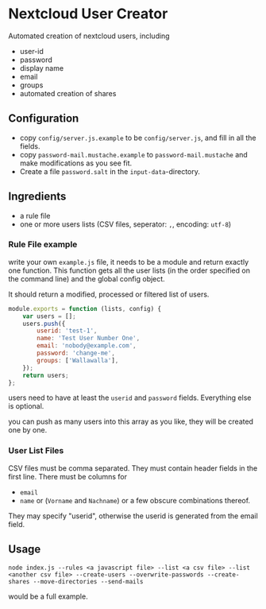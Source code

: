 # Nextcloud User Creator

Automated creation of nextcloud users, including

* user-id
* password
* display name
* email
* groups
* automated creation of shares

## Configuration

* copy `config/server.js.example` to be `config/server.js`, and fill in all the fields.
* copy `password-mail.mustache.example` to `password-mail.mustache` and make modifications as you see fit.
* Create a file `password.salt` in the `input-data`-directory.

## Ingredients

- a rule file
- one or more users lists (CSV files, seperator: `,`, encoding: `utf-8`)

### Rule File example

write your own `example.js` file, it needs to be a module and return exactly one function. This function gets all the user lists (in the order specified on the command line) and the global config object.

It should return a modified, processed or filtered list of users.

```javascript
module.exports = function (lists, config) {
	var users = [];
	users.push({
		userid: 'test-1',
		name: 'Test User Number One',
		email: 'nobody@example.com',
		password: 'change-me',
		groups: ['Wallawalla'],
	});
	return users;
};
```

users need to have at least the `userid` and `password` fields. Everything else is optional.

you can push as many users into this array as you like, they will be created one by one.

### User List Files

CSV files must be comma separated. They must contain header fields in the first line.
There must be columns for

- `email`
- `name` or (`Vorname` and `Nachname`) or a few obscure combinations thereof.

They may specify "userid", otherwise the userid is generated from the email field.

## Usage

`node index.js --rules <a javascript file> --list <a csv file> --list <another csv file> --create-users --overwrite-passwords --create-shares --move-directories --send-mails`

would be a full example.
